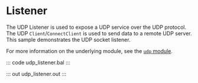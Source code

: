 # Listener

The UDP Listener is used to expose a UDP service over the UDP protocol. The UDP `Client`/`ConnectClient` is used to send data to a remote UDP server. This sample demonstrates the UDP socket listener.

For more information on the underlying module, see the [`udp` module](https://lib.ballerina.io/ballerina/udp/latest).

::: code udp_listener.bal :::

::: out udp_listener.out :::